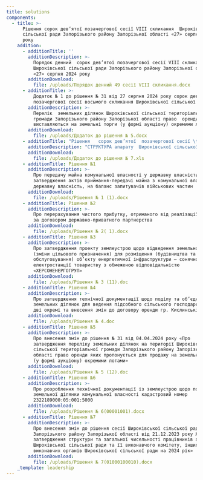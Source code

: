 ```yaml
---
title: solutions
components:
  - title: >-
      Рішення сорок дев’ятої позачергової сесії VIII скликання  Широківської
      сільської ради Запорізького району Запорізької області «27» серпня 2024
      року
    addition:
      - additionTitle: ''
        additionDescription: >-
          Порядок денний  сорок дев’ятої позачергової сесії VIII скликання 
          Широківської сільської ради Запорізького району Запорізької області 
          «27» серпня 2024 року
        additionDownload:
          file: /uploads/Порядок денний 49 сесії VIII скликання.docx
      - additionTitle: >-
          Додаток № 1 до рішення № 31 від 27 серпня 2024 року сорок дев’ятої
          позачергової сесії восьмого скликання Широківської сільської ради
        additionDescription: >-
          Перелік  земельних ділянок Широківської сільської територіальної
          громади Запорізького району Запорізької області право  оренди яких
          виставляються на земельні торги (у формі аукціону) окремими лотами
        additionDownload:
          file: /uploads/Додаток до рішення № 5.docx
      - additionTitle: "Рішення   сорок дев’ятої  позачергової сесії \t"
        additionDescription: "СТРУКТУРА апарату  Широківської сільської ради Запорізького району Запорізької області та  її виконавчого комітету, інших виконавчих органів Широківської сільської ради на 2024 рік\t\t\t\t\t"
        additionDownload:
          file: /uploads/Додаток до рішення № 7.xls
      - additionTitle: Рішення №1
        additionDescription: >-
          Про передачу майна комунальної власності у державну власність та
          затвердження актів приймання-передачі майна з комунальної власності у
          державну власність, на баланс запитувачів військових частин
        additionDownload:
          file: /uploads/Рішення № 1 (1).docx
      - additionTitle: Рішення №2
        additionDescription: >-
          Про перерахування чистого прибутку, отриманого від реалізації проекту
          за договором державно-приватного партнерства
        additionDownload:
          file: /uploads/Рішення № 2( 1).docx
      - additionTitle: Рішення №3
        additionDescription: >-
          Про затвердження проекту землеустрою щодо відведення земельної ділянки
          (зміни цільового призначення) для розміщення (будівництва та
          обслуговування) об’єкту енергетичної інфраструктури – сонячної
          електростанції товариству з обмеженою відповідальністю
          «ХЕРСОНЕНЕРГОГРУП»
        additionDownload:
          file: /uploads/Рішення № 3 (11).doc
      - additionTitle: Рішення №4
        additionDescription: >-
          Про затвердження технічної документації щодо поділу та об’єднання
          земельних ділянок для ведення підсобного сільського господарства на
          дві окремі та внесення змін до договору оренди гр. Кислинській Є.Т.
        additionDownload:
          file: /uploads/Рішення № 4.doc
      - additionTitle: Рішення №5
        additionDescription: >-
          Про внесення змін до рішення № 31 від 04.04.2024 року «Про
          затвердження переліку земельних ділянок на території Широківської
          сільської територіальної громади Запорізького району Запорізької
          області право оренди яких пропонується для продажу на земельних торгах
          (у формі аукціону) окремими лотами»
        additionDownload:
          file: /uploads/Рішення № 5 (12).doc
      - additionTitle: Рішення №6
        additionDescription: >-
          Про розроблення технічної документації із землеустрою щодо поділу
          земельної ділянки комунальної власності кадастровий номер
          2322189000:05:001:5000
        additionDownload:
          file: /uploads/Рішення № 6(00001001).docx
      - additionTitle: Рішення №7
        additionDescription: >-
          Про внесення змін до рішення сесії Широківської сільської ради
          Запорізького району Запорізької області від 21.12.2023 року № 17 «Про
          затвердження структури та загальної чисельності працівників апарату
          Широківської сільської ради та її виконавчого комітету, інших
          виконавчих органів Широківської сільської ради на 2024 рік»
        additionDownload:
          file: /uploads/Рішення № 7(01000100010).docx
    _template: leadership
---
```


